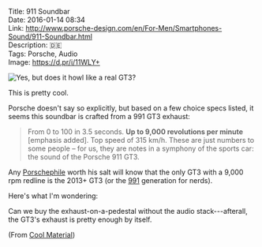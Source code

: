 Title: 911 Soundbar  
Date: 2016-01-14 08:34  
Link: http://www.porsche-design.com/en/For-Men/Smartphones-Sound/911-Soundbar.html  
Description: 🇩🇪  
Tags: Porsche, Audio  
Image: https://d.pr/i/11WLY+  

![Yes, but does it howl like a real GT3?][1]

This is pretty cool.

Porsche doesn't say so explicitly, but based on a few choice specs listed, it seems this soundbar is crafted from a 991 GT3 exhaust:

> From 0 to 100 in 3.5 seconds. **Up to 9,000 revolutions per minute** [emphasis added]. Top speed of 315 km/h. These are just numbers to some people – for us, they are notes in a symphony of the sports car: the sound of the Porsche 911 GT3.

Any [Porschephile][2] worth his salt will know that the only GT3 with a 9,000 rpm redline is the 2013+ GT3 (or the [991][3] generation for nerds).

Here's what I'm wondering:

Can we buy the exhaust-on-a-pedestal without the audio stack---afterall, the GT3's exhaust is pretty enough by itself.

(From [Cool Material][4])

[1]: https://d.pr/i/11WLY+ "911 GT3 soundbar"
[2]: http://www.urbandictionary.com/define.php?term=Porschephile "Urban Dictionary: 'Porschephile'"
[3]: https://en.wikipedia.org/wiki/Porsche_911_GT3#991_GT3 "Wikipedia: 991 GT3"
[4]: http://coolmaterial.com/tech/this-porsche-soundbar-is-made-from-a-911-gt3-exhaust/ "Source from Cool Material"